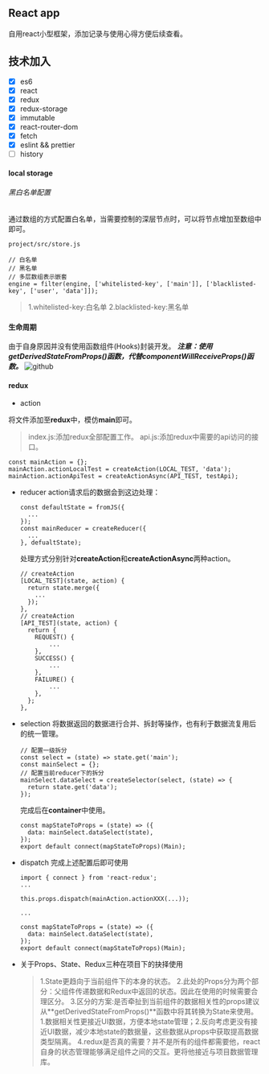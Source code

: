 React app
---
自用react小型框架，添加记录与使用心得方便后续查看。

## 技术加入
* [x] es6
* [x] react
* [x] redux
* [x] redux-storage
* [x] immutable
* [x] react-router-dom
* [x] fetch
* [x] eslint && prettier
* [ ] history

#### local storage
###### 黑白名单配置

  通过数组的方式配置白名单，当需要控制的深层节点时，可以将节点增加至数组中即可。
```
project/src/store.js

// 白名单
// 黑名单
// 多层数组表示嵌套
engine = filter(engine, ['whitelisted-key', ['main']], ['blacklisted-key', ['user', 'data']]);
```
> 1.whitelisted-key:白名单
> 2.blacklisted-key:黑名单

#### 生命周期
由于自身原因并没有使用函数组件(Hooks)封装开发。
***注意：使用getDerivedStateFromProps()函数，代替componentWillReceiveProps()函数。***
![github](https://yangandmore.github.io/img/ReactLifecycle/1.png)

#### redux
* action

将文件添加至**redux**中，模仿**main**即可。

> index.js:添加redux全部配置工作。
> api.js:添加redux中需要的api访问的接口。

```
const mainAction = {};
mainAction.actionLocalTest = createAction(LOCAL_TEST, 'data');
mainAction.actionApiTest = createActionAsync(API_TEST, testApi);
```

* reducer
    action请求后的数据会到这边处理：
    ```
    const defaultState = fromJS({
      ...
    });
    const mainReducer = createReducer({
      ...
    }, defualtState);
    ```

    处理方式分别针对**createAction**和**createActionAsync**两种action。
    ```
    // createAction
    [LOCAL_TEST](state, action) {
      return state.merge({
        ...
      });
    },
    // createAction
    [API_TEST](state, action) {
      return {
        REQUEST() {
            ...
        },
        SUCCESS() {
            ...
        },
        FAILURE() {
            ...
        },
      };
    },
    ```

* selection
    将数据返回的数据进行合并、拆封等操作，也有利于数据流复用后的统一管理。
    ```
    // 配置一级拆分
    const select = (state) => state.get('main');
    const mainSelect = {};
    // 配置当前reducer下的拆分
    mainSelect.dataSelect = createSelector(select, (state) => {
      return state.get('data');
    });
    ```
    完成后在**container**中使用。
    ```
    const mapStateToProps = (state) => ({
      data: mainSelect.dataSelect(state),
    });
    export default connect(mapStateToProps)(Main);
    ```
* dispatch
    完成上述配置后即可使用
    ```
    import { connect } from 'react-redux';
    ...

    this.props.dispatch(mainAction.actionXXX(...));

    ...

    const mapStateToProps = (state) => ({
      data: mainSelect.dataSelect(state),
    });
    export default connect(mapStateToProps)(Main);
    ```
* 关于Props、State、Redux三种在项目下的抉择使用
    > 1.State更趋向于当前组件下的本身的状态。
    > 2.此处的Props分为两个部分：父组件传递数据和Redux中返回的状态。因此在使用的时候需要合理区分。
    > 3.区分的方案:是否牵扯到当前组件的数据相关性的props建议从**getDerivedStateFromProps()**函数中将其转换为State来使用。1.数据相关性更接近UI数据，方便本地state管理；2.反向考虑更没有接近UI数据，减少本地state的数据量，这些数据从props中获取提高数据类型隔离。
    > 4.redux是否真的需要？并不是所有的组件都需要他，react自身的状态管理能够满足组件之间的交互。更将他接近与项目数据管理库。

